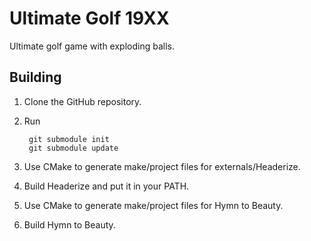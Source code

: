 # Ultimate Golf 19XX
Ultimate golf game with exploding balls.

## Building
1. Clone the GitHub repository.
2. Run

        git submodule init
        git submodule update
3. Use CMake to generate make/project files for externals/Headerize.
4. Build Headerize and put it in your PATH.
5. Use CMake to generate make/project files for Hymn to Beauty.
6. Build Hymn to Beauty.
